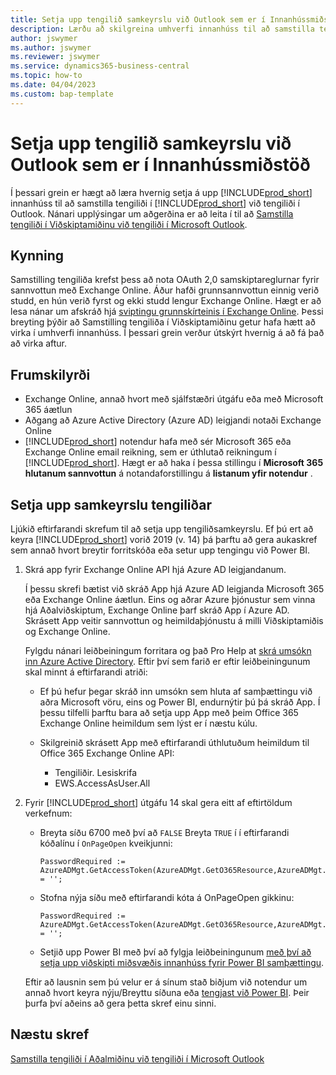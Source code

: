 ```yaml
---
title: Setja upp tengilið samkeyrslu við Outlook sem er í Innanhússmiðstöð
description: Lærðu að skilgreina umhverfi innanhúss til að samstilla tengiliði í viðskiptamiðinu og Outlook.
author: jswymer
ms.author: jswymer
ms.reviewer: jswymer
ms.service: dynamics365-business-central
ms.topic: how-to
ms.date: 04/04/2023
ms.custom: bap-template
---
```


# Setja upp tengilið samkeyrslu við Outlook sem er í Innanhússmiðstöð

Í þessari grein er hægt að læra hvernig setja á upp  [!INCLUDE[prod_short](includes/prod_short.md)]  innanhúss til að samstilla tengiliði í  [!INCLUDE[prod_short](includes/prod_short.md)]  við tengiliði í Outlook. Nánari upplýsingar um aðgerðina er að leita í til að  [Samstilla tengiliði í Viðskiptamiðinu við tengiliði í Microsoft Outlook](admin-synchronize-outlook-contacts.md).

## Kynning

Samstilling tengiliða krefst þess að nota OAuth 2,0 samskiptareglurnar fyrir sannvottun með Exchange Online. Áður hafði grunnsannvottun einnig verið studd, en hún verið fyrst og ekki studd lengur Exchange Online. Hægt er að lesa nánar um afskráð hjá  [sviptingu grunnskírteinis í Exchange Online](/exchange/clients-and-mobile-in-exchange-online/deprecation-of-basic-authentication-exchange-online). Þessi breyting þýðir að Samstilling tengiliða í Viðskiptamiðinu getur hafa hætt að virka í umhverfi innanhúss. Í þessari grein verður útskýrt hvernig á að fá það að virka aftur.

## Frumskilyrði

- Exchange Online, annað hvort með sjálfstæðri útgáfu eða með  Microsoft 365  áætlun  
- Aðgang að  Azure Active Directory  (Azure AD) leigjandi notaði Exchange Online
- [!INCLUDE[prod_short](includes/prod_short.md)] notendur hafa með sér  Microsoft 365  eða  Exchange Online  email reikning, sem er úthlutað reikningum í [!INCLUDE[prod_short](includes/prod_short.md)]. Hægt er að haka í þessa stillingu í  **Microsoft 365  hlutanum sannvottun**  á notandaforstillingu á  **listanum yfir notendur** . 

## Setja upp samkeyrslu tengiliðar

Ljúkið eftirfarandi skrefum til að setja upp tengiliðsamkeyrslu. Ef þú ert að keyra  [!INCLUDE[prod_short](includes/prod_short.md)]  vorið 2019 (v. 14) þá þarftu að gera aukaskref sem annað hvort breytir forritskóða eða setur upp tengingu við Power BI.

1. <a name="registerapp"></a> Skrá app fyrir  Exchange Online  API hjá  Azure AD  leigjandanum.

   Í þessu skrefi bætist við skráð App hjá  Azure AD  leigjanda  Microsoft 365  eða  Exchange Online  áætlun. Eins og aðrar Azure þjónustur sem vinna hjá Aðalviðskiptum,  Exchange Online  þarf skráð App í Azure AD. Skrásett App veitir sannvottun og heimildaþjónustu á milli Viðskiptamiðis og Exchange Online.

   Fylgdu nánari leiðbeiningum forritara og það Pro Help at  [skrá umsókn inn Azure Active Directory](/dynamics365/business-central/dev-itpro/administration/register-app-azure#register-an-application-in-azure-active-directory). Eftir því sem farið er eftir leiðbeiningunum skal minnt á eftirfarandi atriði:

   - Ef þú hefur þegar skráð inn umsókn sem hluta af samþættingu við aðra Microsoft vöru, eins og  Power BI, endurnýtir þú þá skráð App. Í þessu tilfelli þarftu bara að setja upp App með þeim  Office 365 Exchange Online  heimildum sem lýst er í næstu kúlu.

   - Skilgreinið skrásett App með eftirfarandi úthlutuðum heimildum til  Office 365 Exchange Online  API:

     - Tengiliðir. Lesiskrifa
     - EWS.AccessAsUser.All

2. Fyrir  [!INCLUDE[prod_short](includes/prod_short.md)]  útgáfu 14 skal gera eitt af eftirtöldum verkefnum:

   - Breyta síðu 6700 með því að  `FALSE`  Breyta  `TRUE`  í í eftirfarandi kóðalínu í  `OnPageOpen`  kveikjunni:

     ```
     PasswordRequired := AzureADMgt.GetAccessToken(AzureADMgt.GetO365Resource,AzureADMgt.GetO365ResourceName,TRUE) = '';
     ```

   - Stofna nýja síðu með eftirfarandi kóta á OnPageOpen gikkinu:

     ```
     PasswordRequired := AzureADMgt.GetAccessToken(AzureADMgt.GetO365Resource,AzureADMgt.GetO365ResourceName,TRUE) = '';
     ```

   - Setjið upp  Power BI  með því að fylgja leiðbeiningunum  [með því að setja upp viðskipti miðsvæðis innanhúss fyrir  Power BI  samþættingu](admin-powerbi-setup.md#setup).

   Eftir að lausnin sem þú velur er á sínum stað biðjum við notendur um annað hvort keyra nýju/Breyttu síðuna eða  [tengjast við Power BI](across-working-with-powerbi.md#connect). Þeir þurfa því aðeins að gera þetta skref einu sinni.

## Næstu skref

[Samstilla tengiliði í Aðalmiðinu við tengiliði í Microsoft Outlook](admin-synchronize-outlook-contacts.md)  
